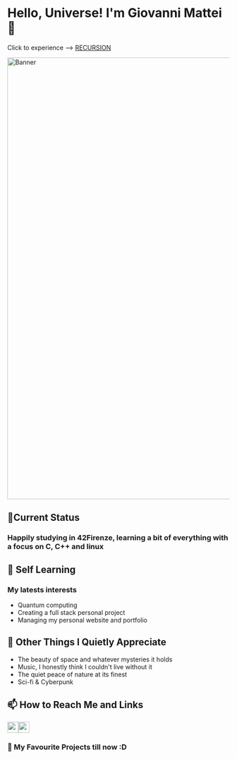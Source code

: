 # Hello, Universe! I'm Giovanni Mattei 👋

<p>Click to experience --> <a href="https://github.com/Mattei-Giovanni">RECURSION</p></a>

<img src="./images/cyberpunk-city-banner.gif" alt="Banner" style="width: 1000px; height: auto;" />

## 🏫Current Status
### Happily studying in 42Firenze, learning a bit of everything with a focus on C, C++ and linux

## 📖 Self Learning
### My latests interests
- Quantum computing
- Creating a full stack personal project
- Managing my personal website and portfolio

## 🌌 Other Things I Quietly Appreciate

- The beauty of space and whatever mysteries it holds
- Music, I honestly think I couldn't live without it
- The quiet peace of nature at its finest
- Sci-fi & Cyberpunk

## 📫 How to Reach Me and Links

<p><a href="www.linkedin.com/in/giovanni-mattei-7a74b8265/"><img src="https://img.shields.io/badge/linkedin-%230077B5.svg?&style=for-the-badge&logo=linkedin&logoColor=white" height=25></a><a href="ko-fi.com/arkarayn"><img src="https://img.shields.io/badge/Ko--fi-F16061?style=for-the-badge&logo=ko-fi&logoColor=white" height=25></a></p></p>

### 🎒 My Favourite Projects till now :D
